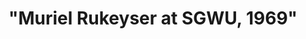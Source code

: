 ---
layout: manifest
title: '"Muriel Rukeyser at SGWU, 1969"'
manifest_name: annotated-spaces-in-the-speed-of-darkness-

---